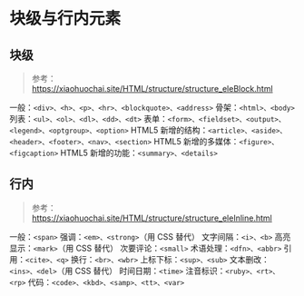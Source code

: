 # 块级与行内元素

## 块级

> 参考：https://xiaohuochai.site/HTML/structure/structure_eleBlock.html

一般：`<div>、<h>、<p>、<hr>、<blockquote>、<address>`
骨架：`<html>、<body>`
列表：`<ul>、<ol>、<dl>、<dd>、<dt>`
表单：`<form>、<fieldset>、<output>、<legend>、<optgroup>、<option>`
HTML5 新增的结构：`<article>、<aside>、<header>、<footer>、<nav>、<section>`
HTML5 新增的多媒体：`<figure>、<figcaption>`
HTML5 新增的功能：`<summary>、<details>`

## 行内

> 参考：https://xiaohuochai.site/HTML/structure/structure_eleInline.html

一般：`<span>`
强调：`<em>、<strong>`（用 CSS 替代）
文字间隔：`<i>、<b>`
高亮显示：`<mark>`（用 CSS 替代）
次要评论：`<small>`
术语处理：`<dfn>、<abbr>`
引用：`<cite>、<q>`
换行：`<br>、<wbr>`
上标下标：`<sup>、<sub>`
文本删改：`<ins>、<del>`（用 CSS 替代）
时间日期：`<time>`
注音标识：`<ruby>、<rt>、<rp>`
代码：`<code>、<kbd>、<samp>、<tt>、<var>`
